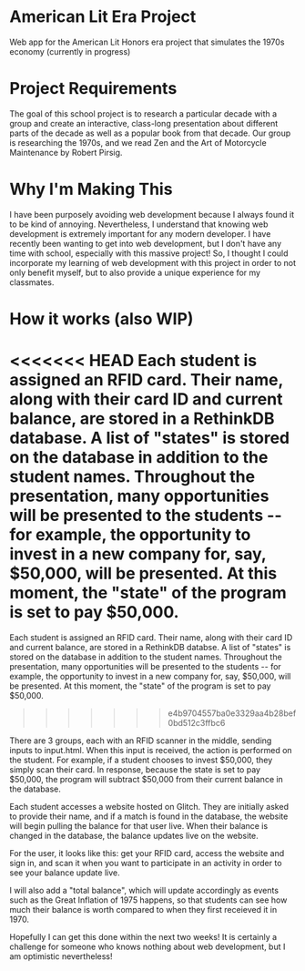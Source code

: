 # American Lit Era Project
Web app for the American Lit Honors era project that simulates the 1970s economy (currently in progress)

# Project Requirements
The goal of this school project is to research a particular decade with a group and create an interactive, class-long presentation about different parts of the decade as well as a popular book from that decade. Our group is researching the 1970s, and we read Zen and the Art of Motorcycle Maintenance by Robert Pirsig.

# Why I'm Making This
I have been purposely avoiding web development because I always found it to be kind of annoying. Nevertheless, I understand that knowing web development is extremely important for any modern developer. I have recently been wanting to get into web development, but I don't have any time with school, especially with this massive project! So, I thought I could incorporate my learning of web development with this project in order to not only benefit myself, but to also provide a unique experience for my classmates.

# How it works (also WIP)
<<<<<<< HEAD
Each student is assigned an RFID card. Their name, along with their card ID and current balance, are stored in a RethinkDB database. A list of "states" is stored on the database in addition to the student names. Throughout the presentation, many opportunities will be presented to the students -- for example, the opportunity to invest in a new company for, say, $50,000, will be presented. At this moment, the "state" of the program is set to pay $50,000.
=======
Each student is assigned an RFID card. Their name, along with their card ID and current balance, are stored in a RethinkDB databse. A list of "states" is stored on the database in addition to the student names. Throughout the presentation, many opportunities will be presented to the students -- for example, the opportunity to invest in a new company for, say, $50,000, will be presented. At this moment, the "state" of the program is set to pay $50,000.
>>>>>>> e4b9704557ba0e3329aa4b28bef0bd512c3ffbc6

There are 3 groups, each with an RFID scanner in the middle, sending inputs to input.html. When this input is received, the action is performed on the student. For example, if a student chooses to invest $50,000, they simply scan their card. In response, because the state is set to pay $50,000, the program will subtract $50,000 from their current balance in the database.

Each student accesses a website hosted on Glitch. They are initially asked to provide their name, and if a match is found in the database, the website will begin pulling the balance for that user live. When their balance is changed in the database, the balance updates live on the website.

For the user, it looks like this: get your RFID card, access the website and sign in, and scan it when you want to participate in an activity in order to see your balance update live.

I will also add a "total balance", which will update accordingly as events such as the Great Inflation of 1975 happens, so that students can see how much their balance is worth compared to when they first receieved it in 1970.

Hopefully I can get this done within the next two weeks! It is certainly a challenge for someone who knows nothing about web development, but I am optimistic nevertheless!
